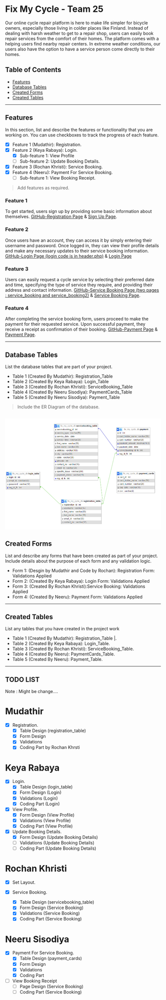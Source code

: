 # Fix My Cycle - Team 25

Our online cycle repair platform is here to make life simpler for bicycle owners, especially those living in colder places like Finland. Instead of dealing with harsh weather to get to a repair shop, users can easily book repair services from the comfort of their homes. The platform comes with a helping users find nearby repair centers. In extreme weather conditions, our users also have the option to have a service person come directly to their homes.


## Table of Contents
- [Features](#features)
- [Database Tables](#database-tables)
- [Created Forms](#created-forms)
- [Created Tables](#created-tables)

---

## Features

In this section, list and describe the features or functionality that you are working on. You can use checkboxes to track the progress of each feature.

- [X] Feature 1 (Mudathir): Registration. 
- [X] Feature 2 (Keya Rabaya): Login.
  - [X] Sub-feature 1: View Profile
  - [ ] Sub-feature 2: Update Booking Details.
- [X] Feature 3 (Rochan Khristi): Service Booking.
- [X] Feature 4 (Neeru): Payment For Service Booking.
  - [ ] Sub-feature 1: View Booking Receipt.

> Add features as required.

### Feature 1

To get started, users sign up by providing some basic information about themselves. 
[GitHub-Registration Page](https://github.com/rochankhristi99/Team_25_FIX_MY_CYCLE/blob/main/RegForm.php) & <a href='http://shell.hamk.fi/~bbcap23_25/Project_work/Team_25_FIX_MY_CYCLE/RegForm.php'>Sign Up Page</a>.

### Feature 2

Once users have an account, they can access it by simply entering their username and password. Once logged in, they can view their profile details and make any necessary updates to their service booking information.
[GitHub-Login Page (login code is in header.php)](https://github.com/rochankhristi99/Team_25_FIX_MY_CYCLE/blob/main/header.php) & <a href='http://shell.hamk.fi/~bbcap23_25/Project_work/Team_25_FIX_MY_CYCLE/home.php'>Login Page</a>

### Feature 3

Users can easily request a cycle service by selecting their preferred date and time, specifying the type of service they require, and providing their address and contact information. 
[GitHub-Service Booking Page (two pages : service_booking and service_booking2)](https://github.com/rochankhristi99/Team_25_FIX_MY_CYCLE/blob/main/service_booking.php) & <a href='http://shell.hamk.fi/~bbcap23_25/Project_work/Team_25_FIX_MY_CYCLE/service_booking.php'>Service Booking Page</a>.

### Feature 4

After completing the service booking form, users proceed to make the payment for their requested service. Upon successful payment, they receive a receipt as confirmation of their booking.
[GitHub-Payment Page](https://github.com/rochankhristi99/Team_25_FIX_MY_CYCLE/blob/main/service_booking.php) & <a href='http://shell.hamk.fi/~bbcap23_25/Project_work/Team_25_FIX_MY_CYCLE/payment.php'>Payment Page</a>.

---

## Database Tables

List the database tables that are part of your project. 

- Table 1 (Created By Mudathir): Registration_Table
- Table 2 (Created By Keya Rabaya): Login_Table
- Table 3 (Created By Rochan Khristi): ServiceBooking_Table
- Table 4 (Created By Neeru Sisodiya): PaymentCards_Table
- Table 5 (Created By Neeru Sisodiya): Payment_Table

> Include the ER Diagram of the database. 

![ER Diagram](img/Screenshot(313).png) 
---

## Created Forms

List and describe any forms that have been created as part of your project. Include details about the purpose of each form and any validation logic.

- Form 1: (Desgin by Mudathir and Code by Rochan): Registration Form: Validations Applied
- Form 2: (Created By Keya Rabaya): Login Form:  Validations Applied
- Form 3: (Created By Rochan Khristi):Service Booking: Validations Applied
- Form 4: (Created By Neeru): Payment Form:  Validations Applied

---

## Created Tables

List any tables that you have created in the project work

- Table 1 (Created By Mudathir): Registration_Table |.
- Table 2 (Created By Keya Rabaya): Login_Table.
- Table 3 (Created By Rochan Khristi): ServiceBooking_Table.
- Table 4 (Created By Neeru): PaymentCards_Table.
- Table 5 (Created By Neeru): Payment_Table.

---

## TODO LIST 
Note : Might be change....
# Mudathir 
- [x] Registration.
  - [X] Table Design (registration_table)
  - [X] Form Design
  - [X] Validations
  - [X] Coding Part by Rochan Khrsti

# Keya Rabaya 
- [X] Login.
  - [x] Table Design (login_table)
  - [x] Form Design (Login)
  - [X] Validations (Login)
  - [X] Coding Part (Login)
        
- [X] View Profile.
  - [X] Form Design (View Profile)
  - [X] Validations (View Profile) 
  - [X] Coding Part (View Profile)

- [X] Update Booking Details.
  - [X] Form Design (Update Booking Details)
  - [ ] Validations (Update Booking Details)
  - [ ] Coding Part (Update Booking Details)

# Rochan Khristi 
- [x] Set Layout.
        
- [X] Service Booking.
  - [x] Table Design (servicebooking_table)
  - [x] Form Design (Service Booking)
  - [X] Validations (Service Booking)
  - [X] Coding Part (Service Booking)

# Neeru Sisodiya 
- [X] Payment For Service Booking.
  - [x] Table Design (payment_cards)
  - [x] Form Design
  - [X] Validations
  - [X] Coding Part
        
- [ ] View Booking Receipt
  - [ ] Page Design (Service Booking)
  - [ ] Coding Part (Service Booking)